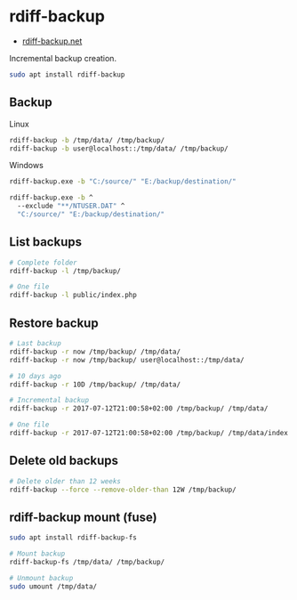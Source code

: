 # rdiff-backup

* [rdiff-backup.net](https://rdiff-backup.net/)

Incremental backup creation.

```bash
sudo apt install rdiff-backup
```

## Backup

Linux

```bash
rdiff-backup -b /tmp/data/ /tmp/backup/
rdiff-backup -b user@localhost::/tmp/data/ /tmp/backup/
```

Windows

```bash
rdiff-backup.exe -b "C:/source/" "E:/backup/destination/"

rdiff-backup.exe -b ^
  --exclude "**/NTUSER.DAT" ^
  "C:/source/" "E:/backup/destination/"
```

## List backups

```bash
# Complete folder
rdiff-backup -l /tmp/backup/

# One file
rdiff-backup -l public/index.php
```

## Restore backup

```bash
# Last backup
rdiff-backup -r now /tmp/backup/ /tmp/data/
rdiff-backup -r now /tmp/backup/ user@localhost::/tmp/data/

# 10 days ago
rdiff-backup -r 10D /tmp/backup/ /tmp/data/

# Incremental backup
rdiff-backup -r 2017-07-12T21:00:58+02:00 /tmp/backup/ /tmp/data/

# One file
rdiff-backup -r 2017-07-12T21:00:58+02:00 /tmp/backup/ /tmp/data/index.php
```

## Delete old backups

```bash
# Delete older than 12 weeks
rdiff-backup --force --remove-older-than 12W /tmp/backup/
```

## rdiff-backup mount (fuse)

```bash
sudo apt install rdiff-backup-fs

# Mount backup
rdiff-backup-fs /tmp/data/ /tmp/backup/

# Unmount backup
sudo umount /tmp/data/
```
